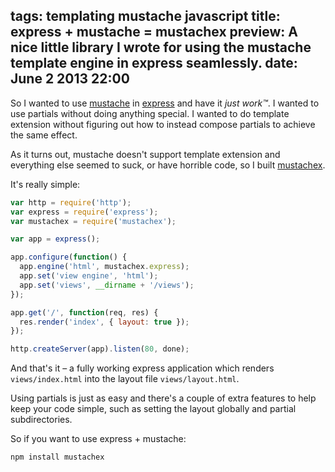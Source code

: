 tags: templating mustache javascript
title: express + mustache = mustachex
preview: A nice little library I wrote for using the mustache template engine in express seamlessly.
date: June 2 2013 22:00
---

So I wanted to use [mustache](http://mustache.github.io) in [express](http://expressjs.com) and have it *just work&trade;*. I wanted to use partials without doing anything special. I wanted to do template extension without figuring out how to instead compose partials to achieve the same effect.

As it turns out, mustache doesn't support template extension and everything else seemed to suck, or have horrible code, so I built [mustachex](https://github.com/martinrue/mustachex).

It's really simple:

```javascript
var http = require('http');
var express = require('express');
var mustachex = require('mustachex');

var app = express();

app.configure(function() {
  app.engine('html', mustachex.express);
  app.set('view engine', 'html');
  app.set('views', __dirname + '/views');
});

app.get('/', function(req, res) {
  res.render('index', { layout: true });
});

http.createServer(app).listen(80, done);
```

And that's it – a fully working express application which renders `views/index.html` into the layout file `views/layout.html`.

Using partials is just as easy and there's a couple of extra features to help keep your code simple, such as setting the layout globally and partial subdirectories.

So if you want to use express + mustache:

```no-highlight
npm install mustachex
```
